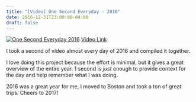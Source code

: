 ```yaml
---
title: "[Video] One Second Everyday - 2016"
date: 2016-12-31T23:00:00-04:00
draft: false
---
```


[![One Second Everyday 2016](http://img.youtube.com/vi/VVqHYkXywzo/0.jpg)](http://www.youtube.com/watch?v=VVqHYkXywzo)
[Video Link](http://www.youtube.com/watch?v=VVqHYkXywzo)

I took a second of video almost every day of 2016 and compiled it together.

I love doing this project because the effort is minimal, but it gives a great overview of the entire year. 1 second is _just_ enough to provide context for the day and help remember what I was doing.

2016 was a great year for me, I moved to Boston and took a ton of great trips. Cheers to 2017!
